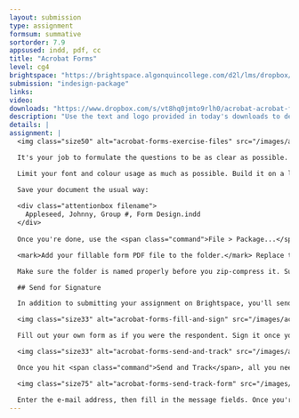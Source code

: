 ```yaml
---
layout: submission
type: assignment
formsum: summative
sortorder: 7.9
appsused: indd, pdf, cc
title: "Acrobat Forms"
level: cg4
brightspace: "https://brightspace.algonquincollege.com/d2l/lms/dropbox/user/folder_submit_files.d2l?db=123832&grpid=0&isprv=&bp=0&ou=145538"
submission: "indesign-package"
links:
video: 
downloads: "https://www.dropbox.com/s/vt8hq0jmto9rlh0/acrobat-acrobat-forms.zip?dl=1"
description: "Use the text and logo provided in today's downloads to design a form, then make it a fillable PDF file."
details: |
assignment: |
  <img class="size50" alt="acrobat-forms-exercise-files" src="/images/acrobat-forms/acrobat-forms-exercise-files.jpg">

  It's your job to formulate the questions to be as clear as possible. There isn't too much editing to do. There are a few questions that could stand some clarification. The bigger challenge is to decide which field type you will use in for each question.

  Limit your font and colour usage as much as possible. Build it on a letter-sized sheet.

  Save your document the usual way:
  
  <div class="attentionbox filename">
    Appleseed, Johnny, Group #, Form Design.indd
  </div>
  
  Once you're done, use the <span class="command">File > Package...</span> feature to gather assets related to the file. Because you've only used Adobe Fonts, there will be no fonts in the package folder.

  <mark>Add your fillable form PDF file to the folder.</mark> Replace the existing PDF, if there is one in the folder.

  Make sure the folder is named properly before you zip-compress it. Submit it on <a href="https://brightspace.algonquincollege.com/d2l/home" title="Submit on Brightspace" target="_blank">Brightspace</a>.

  ## Send for Signature

  In addition to submitting your assignment on Brightspace, you'll send it to me filled in and signed.

  <img class="size33" alt="acrobat-forms-fill-and-sign" src="/images/acrobat-forms/acrobat-forms-fill-and-sign.jpg">

  Fill out your own form as if you were the respondent. Sign it once you're done. Use the Send and Track functionality to send it to my email address.

  <img class="size33" alt="acrobat-forms-send-and-track" src="/images/acrobat-forms/acrobat-forms-send-and-track.jpg">

  Once you hit <span class="command">Send and Track</span>, all you need to do is choose to <span class="command">Send Personalized Invitations</span>.

  <img class="size75" alt="acrobat-forms-send-track-form" src="/images/acrobat-forms/acrobat-forms-send-track-form.jpg">

  Enter the e-mail address, then fill in the message fields. Once you're done, click <span class="command">Send</span>.
---
```

